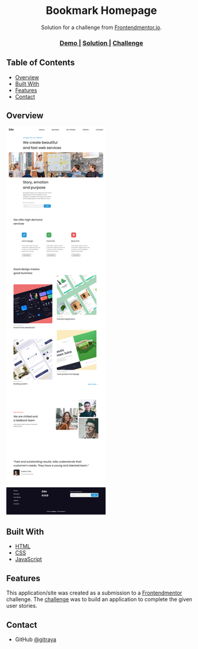 <h1 align="center">Bookmark Homepage</h1>

<div align="center">
   Solution for a challenge from  <a href="https://www.frontendmentor.io" target="_blank">Frontendmentor.io</a>.
</div>

<div align="center">
  <h3>
    <a href="https://ediehomepage-gitraya.netlify.app/">
      Demo
    </a>
    <span> | </span>
    <a href="https://github.com/gitraya/bookmark-landing-page">
      Solution
    </a>
    <span> | </span>
    <a href="https://www.frontendmentor.io/challenges/bookmark-landing-page-5d0b588a9edda32581d29158/hub/bookmark-landing-page-tvmjxG33N">
      Challenge
    </a>
  </h3>
</div>

## Table of Contents

- [Overview](#overview)
- [Built With](#built-with)
- [Features](#features)
- [Contact](#contact)

## Overview

![screenshot](https://github.com/gitraya/edie-homepage/blob/main/assets/overviewediehomepage.png)

## Built With

- [HTML](https://html.spec.whatwg.org/)
- [CSS](https://www.w3.org/Style/CSS/Overview.en.html)
- [JavaScript](https://www.ecma-international.org/publications-and-standards/standards/ecma-262/)

## Features

This application/site was created as a submission to a [Frontendmentor](https://www.frontendmentor.io/challenges/) challenge. The [challenge](https://www.frontendmentor.io/challenges/bookmark-landing-page-5d0b588a9edda32581d29158/hub/bookmark-landing-page-tvmjxG33N) was to build an application to complete the given user stories.

## Contact

- GitHub [@gitraya](https://github.com/gitraya)
